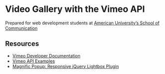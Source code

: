 # Video Gallery with the Vimeo API

Prepared for web development students at [American University’s School of Communication](http://www.american.edu/soc/)

## Resources
* [Vimeo Developer Documentation](https://developer.vimeo.com)
* [Vimeo API Examples](https://github.com/vimeo/vimeo-api-examples)
* [Magnific Popup: Responsive jQuery Lightbox Plugin](http://dimsemenov.com/plugins/magnific-popup/)